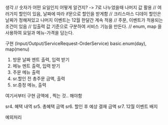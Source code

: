 
생각
// 숫자가 어떤 요일인지 어떻게 알건지? -> 7로 나누었을때 나머지 값 활용
// 여러가지 할인이 있음, 날짜에 따라 if문으로 할인을 받게함 
// 크리스마스 디데이 할인은 날짜가 정해져있고 나머지 이벤트는 12월 한달간 계속 적용
// 주문, 이벤트가 적용되는 조건이 있음 
// 입출력 값 기준으로 구분하여 서비스 기능을 만든다.
// enum, map 을 사용하여 요일과 메뉴-가격을 담는다.


구현 (Input/Output/ServiceRequest-OrderService)
basic.enum(day), map(menu)
1. 방문 날짜 멘트 출력, 입력 받기
2. 메뉴 멘트 출력, 입력 받기 
3. 주문 메뉴 출력
4. sr.할인 전 총주문 금액, 출력  
5. sr.증정 메뉴, 출력 

여기서부터 구현 
금액에 , 찍는 것.. 해야함 

sr4. 혜택 내역
sr5. 총혜택 금액
sr6. 할인 후 예상 결재 금액 
sr7. 12월 이벤트 배지 

예외처리